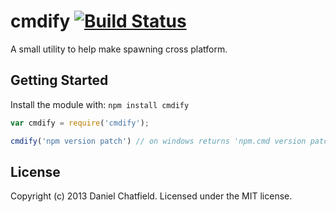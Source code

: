# cmdify [![Build Status](https://secure.travis-ci.org/danielchatfield/cmdify.png?branch=master)](http://travis-ci.org/danielchatfield/cmdify)

A small utility to help make spawning cross platform.

## Getting Started
Install the module with: `npm install cmdify`

```javascript
var cmdify = require('cmdify');

cmdify('npm version patch') // on windows returns 'npm.cmd version patch'
```

## License
Copyright (c) 2013 Daniel Chatfield. Licensed under the MIT license.
